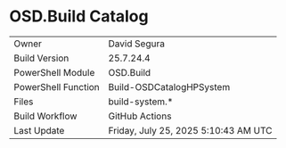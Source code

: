 ﻿# OSD.Build Catalog

| | |
|-|-|
| Owner | David Segura |
| Build Version | 25.7.24.4 |
| PowerShell Module | OSD.Build |
| PowerShell Function | Build-OSDCatalogHPSystem |
| Files | build-system.* |
| Build Workflow | GitHub Actions |
| Last Update | Friday, July 25, 2025 5:10:43 AM UTC |
